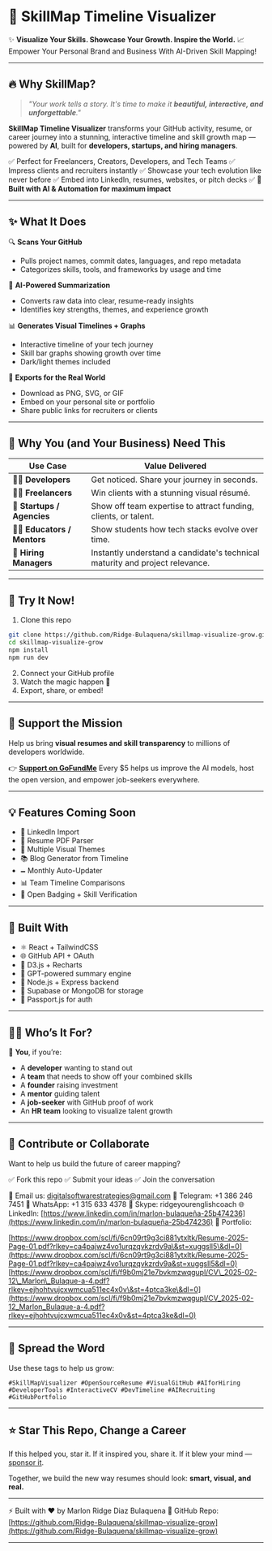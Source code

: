 # 🚀 SkillMap Timeline Visualizer

✨ **Visualize Your Skills. Showcase Your Growth. Inspire the World.**
📈 Empower Your Personal Brand and Business With AI-Driven Skill Mapping!

---

## 🔥 Why SkillMap?

> *"Your work tells a story. It's time to make it **beautiful, interactive, and unforgettable**."*

**SkillMap Timeline Visualizer** transforms your GitHub activity, resume, or career journey into a stunning, interactive timeline and skill growth map — powered by **AI**, built for **developers, startups, and hiring managers**.

✅ Perfect for Freelancers, Creators, Developers, and Tech Teams
✅ Impress clients and recruiters instantly
✅ Showcase your tech evolution like never before
✅ Embed into LinkedIn, resumes, websites, or pitch decks
✅ 🎯 **Built with AI & Automation for maximum impact**

---

## ✨ What It Does

🔍 **Scans Your GitHub**

* Pulls project names, commit dates, languages, and repo metadata
* Categorizes skills, tools, and frameworks by usage and time

🧠 **AI-Powered Summarization**

* Converts raw data into clear, resume-ready insights
* Identifies key strengths, themes, and experience growth

📊 **Generates Visual Timelines + Graphs**

* Interactive timeline of your tech journey
* Skill bar graphs showing growth over time
* Dark/light themes included

📀 **Exports for the Real World**

* Download as PNG, SVG, or GIF
* Embed on your personal site or portfolio
* Share public links for recruiters or clients

---

## 🚨 Why You (and Your Business) Need This

| Use Case                      | Value Delivered                                                              |
| ----------------------------- | ---------------------------------------------------------------------------- |
| 🧑‍💼 **Developers**          | Get noticed. Share your journey in seconds.                                  |
| 👨‍💻 **Freelancers**         | Win clients with a stunning visual résumé.                                   |
| 🏢 **Startups / Agencies**    | Show off team expertise to attract funding, clients, or talent.              |
| 🧑‍🏫 **Educators / Mentors** | Show students how tech stacks evolve over time.                              |
| 💼 **Hiring Managers**        | Instantly understand a candidate's technical maturity and project relevance. |

---

## 🚀 Try It Now!

1. Clone this repo

```bash
git clone https://github.com/Ridge-Bulaquena/skillmap-visualize-grow.git
cd skillmap-visualize-grow
npm install
npm run dev
```

2. Connect your GitHub profile
3. Watch the magic happen 🔮
4. Export, share, or embed!

---

## 💸 Support the Mission

Help us bring **visual resumes and skill transparency** to millions of developers worldwide.

👉 **[Support on GoFundMe](https://gofundme.com/f/skillmap-open-source-dev-tool)**
Every \$5 helps us improve the AI models, host the open version, and empower job-seekers everywhere.

---

## 💡 Features Coming Soon

* 🔗 LinkedIn Import
* 📝 Resume PDF Parser
* 🎨 Multiple Visual Themes
* 📚 Blog Generator from Timeline
* 🗕️ Monthly Auto-Updater
* 📊 Team Timeline Comparisons
* 🧽 Open Badging + Skill Verification

---

## 🧠 Built With

* ⚛️ React + TailwindCSS
* 🌐 GitHub API + OAuth
* 🧲 D3.js + Recharts
* 🤖 GPT-powered summary engine
* 🧰 Node.js + Express backend
* 📂 Supabase or MongoDB for storage
* 🔐 Passport.js for auth

---

## 🧑‍💻 Who’s It For?

🎯 **You**, if you’re:

* A **developer** wanting to stand out
* A **team** that needs to show off your combined skills
* A **founder** raising investment
* A **mentor** guiding talent
* A **job-seeker** with GitHub proof of work
* An **HR team** looking to visualize talent growth

---

## 🤝 Contribute or Collaborate

Want to help us build the future of career mapping?

✅ Fork this repo
✅ Submit your ideas
✅ Join the conversation

📩 Email us: [digitalsoftwarestrategies@gmail.com](mailto:digitalsoftwarestrategies@gmail.com)
🔗 Telegram: +1 386 246 7451
💬 WhatsApp: +1 315 633 4378
📨 Skype: ridgeyourenglishcoach
🌐 LinkedIn: [https://www.linkedin.com/in/marlon-bulaqueña-25b474236](https://www.linkedin.com/in/marlon-bulaqueña-25b474236)
📁 Portfolio:

[https://www.dropbox.com/scl/fi/6cn09rt9g3ci881ytxltk/Resume-2025-Page-01.pdf?rlkey=ca4pajwz4vo1urqzqvkzrdv9a\&st=xuggsll5\&dl=0](https://www.dropbox.com/scl/fi/6cn09rt9g3ci881ytxltk/Resume-2025-Page-01.pdf?rlkey=ca4pajwz4vo1urqzqvkzrdv9a&st=xuggsll5&dl=0)
[https://www.dropbox.com/scl/fi/f9b0mj21e7bvkmzwqgupl/CV\_2025-02-12\_Marlon\_Bulaque-a-4.pdf?rlkey=ejhohtvujcxwmcua511ec4x0v\&st=4ptca3ke\&dl=0](https://www.dropbox.com/scl/fi/f9b0mj21e7bvkmzwqgupl/CV_2025-02-12_Marlon_Bulaque-a-4.pdf?rlkey=ejhohtvujcxwmcua511ec4x0v&st=4ptca3ke&dl=0)

---

## 📢 Spread the Word

Use these tags to help us grow:

```
#SkillMapVisualizer #OpenSourceResume #VisualGitHub #AIforHiring #DeveloperTools #InteractiveCV #DevTimeline #AIRecruiting #GitHubPortfolio
```

---

## ⭐️ Star This Repo, Change a Career

If this helped you, star it.
If it inspired you, share it.
If it blew your mind — [sponsor it](https://gofundme.com/f/skillmap-open-source-dev-tool).

Together, we build the new way resumes should look: **smart, visual, and real.**

---

⚡️ Built with ❤️ by Marlon Ridge Diaz Bulaquena
🔗 GitHub Repo: [https://github.com/Ridge-Bulaquena/skillmap-visualize-grow](https://github.com/Ridge-Bulaquena/skillmap-visualize-grow)

---

